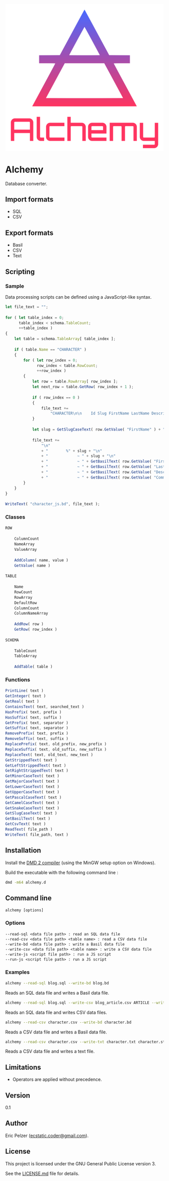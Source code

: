 ![](https://github.com/senselogic/ALCHEMY/blob/master/LOGO/alchemy.png)

# Alchemy

Database converter.

## Import formats

*   SQL
*   CSV

## Export formats

*   Basil
*   CSV
*   Text

## Scripting

### Sample

Data processing scripts can be defined using a JavaScript-like syntax.

```javascript
let file_text = "";

for ( let table_index = 0;
      table_index < schema.TableCount;
      ++table_index )
{
    let table = schema.TableArray[ table_index ];

    if ( table.Name == "CHARACTER" )
    {
        for ( let row_index = 0;
              row_index < table.RowCount;
              ++row_index )
        {
            let row = table.RowArray[ row_index ];
            let next_row = table.GetRow( row_index + 1 );

            if ( row_index == 0 )
            {
                file_text +=
                    "CHARACTER\n\n    Id Slug FirstName LastName Description Race Comment\n";
            }

            let slug = GetSlugCaseText( row.GetValue( "FirstName" ) + "-" + row.GetValue( "LastName" ) + "-character" );

            file_text +=
                "\n"
                + "        %" + slug + "\n"
                + "             ~ " + slug + "\n"
                + "             ~ " + GetBasilText( row.GetValue( "FirstName" ) ) + "\n"
                + "             ~ " + GetBasilText( row.GetValue( "LastName" ) ) + "\n"
                + "             ~ " + GetBasilText( row.GetValue( "Description" ) ) + "\n"
                + "             ~ " + GetBasilText( row.GetValue( "Comment" ) ) + "\n";
        }
    }
}

WriteText( "character_js.bd", file_text );
```

### Classes

```javascript
ROW

    ColumnCount
    NameArray
    ValueArray

    AddColumn( name, value )
    GetValue( name )

TABLE

    Name
    RowCount
    RowArray
    DefaultRow
    ColumnCount
    ColumnNameArray

    AddRow( row )
    GetRow( row_index )

SCHEMA

    TableCount
    TableArray

    AddTable( table )
```

### Functions

```javascript
PrintLine( text )
GetInteger( text )
GetReal( text )
ContainsText( text, searched_text )
HasPrefix( text, prefix )
HasSuffix( text, suffix )
GetPrefix( text, separator )
GetSuffix( text, separator )
RemovePrefix( text, prefix )
RemoveSuffix( text, suffix )
ReplacePrefix( text, old_prefix, new_prefix )
ReplaceSuffix( text, old_suffix, new_suffix )
ReplaceText( text, old_text, new_text )
GetStrippedText( text )
GetLeftStrippedText( text )
GetRightStrippedText( text )
GetMinorCaseText( text )
GetMajorCaseText( text )
GetLowerCaseText( text )
GetUpperCaseText( text )
GetPascalCaseText( text )
GetCamelCaseText( text )
GetSnakeCaseText( text )
GetSlugCaseText( text )
GetBasilText( text )
GetCsvText( text )
ReadText( file_path )
WriteText( file_path, text )
```

## Installation

Install the [DMD 2 compiler](https://dlang.org/download.html) (using the MinGW setup option on Windows).

Build the executable with the following command line :

```bash
dmd -m64 alchemy.d
```

## Command line

```
alchemy [options]
```

### Options

```
--read-sql <data file path> : read an SQL data file
--read-csv <data file path> <table name> : read a CSV data file
--write-bd <data file path> : write a Basil data file
--write-csv <data file path> <table name> : write a CSV data file
--write-js <script file path> : run a JS script
--run-js <script file path> : run a JS script
```

### Examples

```bash
alchemy --read-sql blog.sql --write-bd blog.bd
```

Reads an SQL data file and writes a Basil data file.

```bash
alchemy --read-sql blog.sql --write-csv blog_article.csv ARTICLE --write-csv blog_comment.csv COMMENT
```

Reads an SQL data file and writes CSV data files.

```bash
alchemy --read-csv character.csv --write-bd character.bd
```

Reads a CSV data file and writes a Basil data file.

```bash
alchemy --read-csv character.csv --write-txt character.txt character.st
```

Reads a CSV data file and writes a text file.

## Limitations

*   Operators are applied without precedence.

## Version

0.1

## Author

Eric Pelzer (ecstatic.coder@gmail.com).

## License

This project is licensed under the GNU General Public License version 3.

See the [LICENSE.md](LICENSE.md) file for details.
